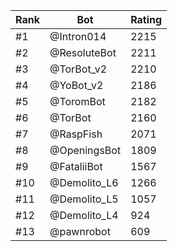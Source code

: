 Rank|Bot|Rating
---|---|---
#1|@Intron014|2215
#2|@ResoluteBot|2211
#3|@TorBot_v2|2210
#4|@YoBot_v2|2186
#5|@ToromBot|2182
#6|@TorBot|2160
#7|@RaspFish|2071
#8|@OpeningsBot|1809
#9|@FataliiBot|1567
#10|@Demolito_L6|1266
#11|@Demolito_L5|1057
#12|@Demolito_L4|924
#13|@pawnrobot|609
